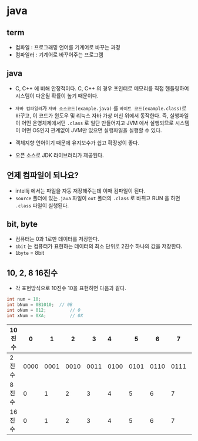 # java

## term

- 컴파일 : 프로그래밍 언어를 기계어로 바꾸는 과정
- 컴파일러 : 기계어로 바꾸어주는 프로그램



## java

- C, C++ 에 비해 안정적이다. C, C++ 의 경우 포인터로 메모리를 직접 핸들링하여 시스템이 다운될 확률이 높기 때문이다.
- `자바 컴파일러`가 `자바 소스코드(example.java)` 를 `바이트 코드(example.class)`로 바꾸고, 이 코드가 윈도우 및 리눅스 자바 가상 머신 위에서 동작한다. 즉, 실행파일이 어떤 운영체제에서던 `.class` 로 일단 만들어지고 JVM 에서 실행되므로 시스템이 어떤 OS인지 관계없이 JVM만 있으면 실행파일을 실행할 수 있다.

- 객체지향 언어이기 때문에 유지보수가 쉽고 확장성이 좋다.
- 오픈 소스로 JDK 라이브러리가 제공된다.



## 언제 컴파일이 되나요?

- intellij 에서는 파일을 자동 저장해주는데 이때 컴파일이 된다.
- `source` 폴더에 있는`.java`  파일이 `out`  폴더의 `.class` 로 바뀌고 RUN 을 하면 `.class` 파일이 실행된다.



## bit, byte

- 컴퓨터는 0과 1로만 데이터를 저장한다.
- `1bit` 는 컴퓨터가 표현하는 데이터의 최소 단위로 2진수 하나의 값을 저장한다.
- `1byte` = 8bit



## 10, 2, 8 16진수

-  각 표현방식으로 10진수 10을 표현하면 다음과 같다.

```java
int num = 10;
int bNum = 0B1010;  // 0B
int oNum = 012; 		// 0
int xNum = 0XA;			// 0X
```

| 10진수 | 0    | 1    | 2    | 3    | 4    | 5    | 6    | 7    | 8    | 9    | 10   | 11   | 12   | 13   | 14   | 15   | 16    |
| ------ | ---- | ---- | ---- | ---- | :--- | ---- | ---- | ---- | ---- | ---- | ---- | ---- | ---- | ---- | ---- | ---- | ----- |
| 2진수  | 0000 | 0001 | 0010 | 0011 | 0100 | 0101 | 0110 | 0111 | 1000 | 1001 | 1010 | 1011 | 1100 | 1101 | 1110 | 1111 | 10000 |
| 8진수  | 0    | 1    | 2    | 3    | 4    | 5    | 6    | 7    | 10   | 11   | 12   | 13   | 14   | 15   | 16   | 17   | 20    |
| 16진수 | 0    | 1    | 2    | 3    | 4    | 5    | 6    | 7    | 8    | 9    | A    | B    | C    | D    | E    | F    | 10    |
